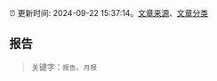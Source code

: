 :alarm_clock: 更新时间: 2024-09-22 15:37:14。[文章来源](/README.md)、[文章分类](/TAGS.md)

## 报告


> 关键字：`报告`、`月报`



